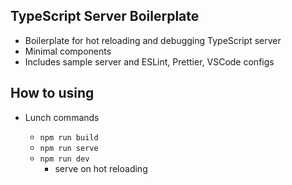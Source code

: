 ## TypeScript Server Boilerplate

- Boilerplate for hot reloading and debugging TypeScript server
- Minimal components
- Includes sample server and ESLint, Prettier, VSCode configs

## How to using

- Lunch commands

    - `npm run build`  
    - `npm run serve`  
    - `npm run dev`  
        - serve on hot reloading
